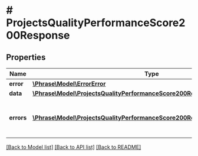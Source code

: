 # # ProjectsQualityPerformanceScore200Response

## Properties

Name | Type | Description | Notes
------------ | ------------- | ------------- | -------------
**error** | [**\Phrase\Model\ErrorError**](ErrorError.md) |  | [optional] 
**data** | [**\Phrase\Model\ProjectsQualityPerformanceScore200ResponseAnyOfData**](ProjectsQualityPerformanceScore200ResponseAnyOfData.md) |  | [optional] 
**errors** | [**\Phrase\Model\ProjectsQualityPerformanceScore200ResponseAnyOfErrorsInner[]**](ProjectsQualityPerformanceScore200ResponseAnyOfErrorsInner.md) | Array of errors for any failing translation ids | [optional] 

[[Back to Model list]](../../README.md#documentation-for-models) [[Back to API list]](../../README.md#documentation-for-api-endpoints) [[Back to README]](../../README.md)


